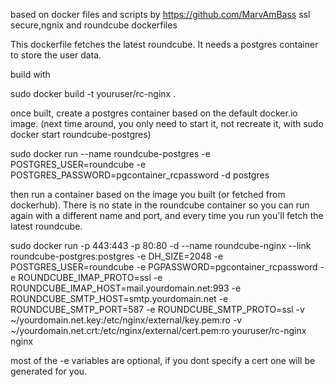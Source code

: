 based on docker files and scripts by https://github.com/MarvAmBass
ssl secure,ngnix and roundcube dockerfiles

This dockerfile fetches the latest roundcube. It needs a postgres container to store the user data.
 
build with 

  sudo docker build -t youruser/rc-nginx .

once built, create a postgres container based on the default docker.io image. (next time around, you only need to start it, not recreate it, with sudo docker start roundcube-postgres)

  sudo docker run --name roundcube-postgres -e POSTGRES_USER=roundcube -e POSTGRES_PASSWORD=pgcontainer_rcpassword -d postgres

then run a container based on the image you built (or fetched from dockerhub). There is no state in the roundcube container so you can run again with a different name and port, and every time you run you'll fetch the latest roundcube.

 sudo docker run -p 443:443 -p 80:80 -d --name roundcube-nginx --link roundcube-postgres:postgres -e DH_SIZE=2048 -e POSTGRES_USER=roundcube -e PGPASSWORD=pgcontainer_rcpassword -e ROUNDCUBE_IMAP_PROTO=ssl  -e ROUNDCUBE_IMAP_HOST=mail.yourdomain.net:993 -e ROUNDCUBE_SMTP_HOST=smtp.yourdomain.net -e ROUNDCUBE_SMTP_PORT=587 -e ROUNDCUBE_SMTP_PROTO=ssl -v ~/yourdomain.net.key:/etc/nginx/external/key.pem:ro  -v ~/yourdomain.net.crt:/etc/nginx/external/cert.pem:ro youruser/rc-nginx nginx

most of the -e variables are optional, if you dont specify a cert one will be generated for you.
